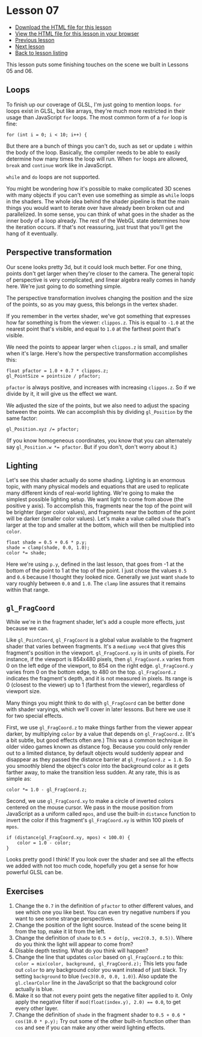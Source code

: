 # Lesson 07

* [Download the HTML file for this lesson](/lessons/07.html?raw=true)
* [View the HTML file for this lesson in your browser](https://htmlpreview.github.io/?https://github.com/cosmologicon/glprog/blob/master/lessons/07.html)
* [Previous lesson](/lessons/06.md)
* [Next lesson](/lessons/08.md)
* [Back to lesson listing](/lessons/README.md)

This lesson puts some finishing touches on the scene we built in Lessons 05 and 06.

## Loops

To finish up our coverage of GLSL, I'm just going to mention loops. `for` loops exist in GLSL, but
like arrays, they're much more restricted in their usage than JavaScript `for` loops. The most
common form of a `for` loop is fine:

	for (int i = 0; i < 10; i++) {

But there are a bunch of things you can't do, such as set or update `i` within the body of the loop.
Basically, the compiler needs to be able to easily determine how many times the loop will run. When
`for` loops are allowed, `break` and `continue` work like in JavaScript.

`while` and `do` loops are not supported.

You might be wondering how it's possible to make complicated 3D scenes with many objects if you
can't even use something as simple as `while` loops in the shaders. The whole idea behind the shader
pipeline is that the main things you would want to iterate over have already been broken out and
parallelized. In some sense, you can think of what goes in the shader as the inner body of a loop
already. The rest of the WebGL state determines how the iteration occurs. If that's not reassuring,
just trust that you'll get the hang of it eventually.

## Perspective transformation

Our scene looks pretty 3d, but it could look much better. For one thing, points don't get larger
when they're closer to the camera. The general topic of perspective is very complicated, and linear
algebra really comes in handy here. We're just going to do something simple.

The perspective transformation involves changing the position and the size of the points, so as you
may guess, this belongs in the vertex shader.

If you remember in the vertex shader, we've got something that expresses how far something is from
the viewer: `clippos.z`. This is equal to `-1.0` at the nearest point that's visible, and equal to
`1.0` at the farthest point that's visible.

We need the points to appear larger when `clippos.z` is small, and smaller when it's large. Here's
how the perspective transformation accomplishes this:

	float pfactor = 1.0 + 0.7 * clippos.z;
	gl_PointSize = pointsize / pfactor;

`pfactor` is always positive, and increases with increasing `clippos.z`. So if we divide by it,
it will give us the effect we want.

We adjusted the size of the points, but we also need to adjust the spacing between the points. We
can accomplish this by dividing `gl_Position` by the same factor:

	gl_Position.xyz /= pfactor;

(If you know homogeneous coordinates, you know that you can alternately say
`gl_Position.w *= pfactor`. But if you don't, don't worry about it.)

## Lighting

Let's see this shader actually do some shading. Lighting is an enormous topic, with many physical
models and equations that are used to replicate many different kinds of real-world lighting. We're
going to make the simplest possible lighting setup. We want light to come from above (the positive
y axis). To accomplish this, fragments near the top of the point will be brighter (larger color
values), and fragments near the bottom of the point will be darker (smaller color values). Let's
make a value called `shade` that's larger at the top and smaller at the bottom, which will then be
multiplied into `color`.

	float shade = 0.5 + 0.6 * p.y;
	shade = clamp(shade, 0.0, 1.0);
	color *= shade;

Here we're using `p.y`, defined in the last lesson, that goes from -1 at the bottom of the point to
1 at the top of the point. I just chose the values `0.5` and `0.6` because I thought they looked
nice. Generally we just want `shade` to vary roughly between `0.0` and `1.0`. The `clamp` line
assures that it remains within that range.

## `gl_FragCoord`

While we're in the fragment shader, let's add a couple more effects, just because we can.

Like `gl_PointCoord`, `gl_FragCoord` is a global value available to the fragment shader that varies
between fragments. It's a `mediump vec4` that gives this fragment's position in the viewport.
`gl_FragCoord.xy` is in units of pixels. For instance, if the viewport is 854x480 pixels, then
`gl_FragCoord.x` varies from 0 on the left edge of the viewport, to 854 on the right edge.
`gl_FragCoord.y` varies from 0 on the bottom edge, to 480 on the top. `gl_FragCoord.z` indicates the
fragment's depth, and it is not measured in pixels. Its range is 0 (closest to the viewer) up to 1
(farthest from the viewer), regardless of viewport size.

Many things you might think to do with `gl_FragCoord` can be better done with shader varyings, which
we'll cover in later lessons. But here we use it for two special effects.

First, we use `gl_FragCoord.z` to make things farther from the viewer appear darker, by multiplying
`color` by a value that depends on `gl_FragCoord.z`. (It's a bit subtle, but good effects often
are.) This was a common technique in older video games known as distance fog. Because you could only
render out to a limited distance, by default objects would suddenly appear and disappear as they
passed the distance barrier at `gl_FragCoord.z = 1.0`. So you smoothly blend the object's color into
the background color as it gets farther away, to make the transition less sudden. At any rate, this
is as simple as:

	color *= 1.0 - gl_FragCoord.z;

Second, we use `gl_FragCoord.xy` to make a circle of inverted colors centered on the mouse cursor.
We pass in the mouse position from JavaScript as a uniform called `mpos`, and use the built-in
`distance` function to invert the color if this fragment's `gl_FragCoord.xy` is within 100 pixels of
`mpos`.

	if (distance(gl_FragCoord.xy, mpos) < 100.0) {
		color = 1.0 - color;
	}

Looks pretty good I think! If you look over the shader and see all the effects we added with not
too much code, hopefully you get a sense for how powerful GLSL can be.

## Exercises

1. Change the `0.7` in the definition of `pfactor` to other different values, and see which one you
like best. You can even try negative numbers if you want to see some strange perspectives.
1. Change the position of the light source. Instead of the scene being lit from the top, make it lit
from the left.
1. Change the definition of `shade` to `0.5 + dot(p, vec2(0.3, 0.5))`. Where do you think the light
will appear to come from?
1. Disable depth testing. What do you think will happen?
1. Change the line that updates `color` based on `gl_FragCoord.z` to this:
`color = mix(color, background, gl_FragCoord.z);` This lets you fade out `color` to any background
color you want instead of just black. Try setting `background` to blue (`vec3(0.0, 0.0, 1.0)`).
Also update the `gl.clearColor` line in the JavaScript so that the background color actually is
blue.
1. Make it so that not every point gets the negative filter applied to it. Only apply the negative
filter if `mod(float(index.y), 2.0) == 0.0`, to get every other layer.
1. Change the definition of `shade` in the fragment shader to `0.5 + 0.6 * cos(10.0 * p.y);`
Try out some of the other built-in function other than `cos` and see if you can make any other weird
lighting effects.

